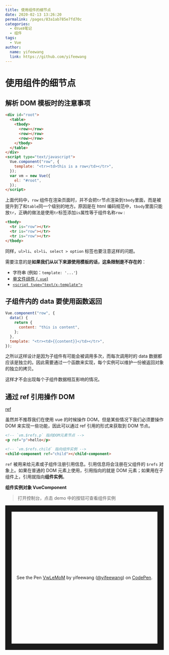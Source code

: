 ```yaml
---
title: 使用组件的细节点
date: 2020-02-13 13:26:20
permalink: /pages/83a1ab785e7fd70c
categories:
  - 《Vue》笔记
  - 组件
tags:
  - Vue
author:
  name: yifeewang
  link: https://github.com/yifeewang
---
```


# 使用组件的细节点

## 解析 DOM 模板时的注意事项

```html
<div id="root">
  <table>
    <tbody>
      <row></row>
      <row></row>
      <row></row>
    </tbody>
  </table>
</div>
<script type="text/javascript">
  Vue.component("row", {
    template: "<tr><td>this is a row</td></tr>",
  });
  var vm = new Vue({
    el: "#root",
  });
</script>
```

上面代码中，`row` 组件在渲染页面时，并不会把`tr`节点渲染到`tbody`里面，而是被提升到了和`table`同一个级别的地方。原因是在 html 编码规范中，`tbody`里面只能放`tr`，正确的做法是使用`tr`标签添加`is`属性等于组件名称`row` :

```html
<tbody>
  <tr is="row"></tr>
  <tr is="row"></tr>
  <tr is="row"></tr>
</tbody>
```

同样，`ul>li`、`ol>li`、`select > option` 标签也要注意这样的问题。

需要注意的是**如果我们从以下来源使用模板的话，这条限制是不存在的**：

- 字符串 (例如：`template: '...'`)
- [单文件组件 (`.vue`)](https://cn.vuejs.org/v2/guide/single-file-components.html)
- [`<script type="text/x-template">`](https://cn.vuejs.org/v2/guide/components-edge-cases.html#X-Templates)

## 子组件内的 data 要使用函数返回

```js
Vue.component("row", {
  data() {
    return {
      content: "this is content",
    };
  },
  template: "<tr><td>{{content}}</td></tr>",
});
```

之所以这样设计是因为子组件有可能会被调用多次，而每次调用时的 data 数据都应该是独立的。因此需要通过一个函数来实现，每个实例可以维护一份被返回对象的独立的拷贝。

这样才不会出现每个子组件数据相互影响的情况。

## 通过 ref 引用操作 DOM

[ref](https://cn.vuejs.org/v2/api/#ref)

虽然并不推荐我们在使用 vue 的时候操作 DOM，但是某些情况下我们必须要操作 DOM 来实现一些功能，因此可以通过 ref 引用的形式来获取到 DOM 节点。

```html
<!-- `vm.$refs.p` 指向DOM元素节点 -->
<p ref="p">hello</p>

<!-- `vm.$refs.child` 指向组件实例 -->
<child-component ref="child"></child-component>
```

`ref` 被用来给元素或子组件注册引用信息。引用信息将会注册在父组件的 `$refs` 对象上。如果在普通的 DOM 元素上使用，引用指向的就是 DOM 元素；如果用在子组件上，引用就指向**组件实例**。

**组件实例对象 VueComponent**

> 打开控制台，点击 demo 中的按钮可查看组件实例

<p class="codepen" data-height="460" data-theme-id="light" data-default-tab="js,result" data-user="yifeewang" data-slug-hash="VwLeMoM" style="height: 460px; box-sizing: border-box; display: flex; align-items: center; justify-content: center; border: 20px solid; margin: 1em 0; padding: 1em;" data-pen-title="VwLeMoM">
  <span>See the Pen <a href="https://codepen.io/yifeewang/pen/VwLeMoM">
  VwLeMoM</a> by yifeewang (<a href="https://codepen.io/yifeewang">@yifeewang</a>)
  on <a href="https://codepen.io">CodePen</a>.</span>
</p>
<script async src="https://static.codepen.io/assets/embed/ei.js"></script>
